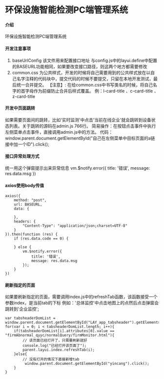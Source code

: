 # 环保设施智能检测PC端管理系统

#### 介绍
环保设施智能检测PC端管理系统


#### 开发注意事项
1. baseUrlConfig 该文件用来配置接口地址 与config.js中的layui.define中配置的BASEURL功能相同，如果要改变接口路径，则这两个地方都需要修改
2. common.css 为公共样式，开发的时候将自己需要用到的公共样式放在以自己名字注释的代码块中，提交代码的时候不要提交，只留在本地开发测试，最后统一合并提交。
	【注意】: 在给common.css中书写类名的时候，将自己名字的首字母作为前缀防止合并后样式覆盖。 例：l-card-title 、c-card-title 、z-card-title


#### 开发中页面跳转

如果需要页面间的跳转，比如'实时监测'中点击'当前在线企业'就会跳转到设备状态列表。关于跳转的源码在admin.js 766行。
简易操作：在按钮点击事件中执行左侧菜单点击事件，直接调用admin.js中的方法。
代码： window.parent.document.getElementById("自己在左侧菜单中目标页面的a链接中加一个ID").click(); 

#### 接口异常处理方式

统一用这个弹窗提示出来异常信息
vm.$notify.error({
	title: '错误',
	message: res.data.msg
})

#### axios使用body传值
```
axios({
	method: "post",
	url: BASEURL,
	data: {
	    
	},
	headers: {
	    "Content-Type": "application/json;charset=UTF-8"
	}
}).then(function (res) {
	if (res.data.code == 0) {
	    
	} else {
	    vm.$notify.error({
	        title: '错误',
	        message: res.data.msg
	    });
	}
})
```
#### 刷新指定的页面

如果要刷新指定的页面，需要调用index.js中的refreshTab函数，该函数接受一个参数index，是当前tab的下标
例如：'总体监控'中点击地图上的点然后点击弹窗会跳转到'企业监控';
```
var tabsheaderDomList = window.parent.document.getElementById("LAY_app_tabsheader").getElementsByTagName("li")
for(var i = 0; i < tabsheaderDomList.length; i++){
	if(tabsheaderDomList[i].attributes[0].value == "firmAbnormal_qyyc/normalQuery/firmMonitor.html"){
		// 该页面已经打开了，只需要刷新就好
		console.log("已经打开该页面了");
		parent.layui.index.refreshTab(i);
	}else{
		// 没有打开的情况下直接新增tab
		 window.parent.document.getElementById("yincang").click(); 
	}
}
```